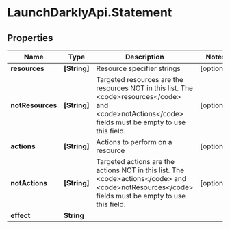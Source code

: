 # LaunchDarklyApi.Statement

## Properties

Name | Type | Description | Notes
------------ | ------------- | ------------- | -------------
**resources** | **[String]** | Resource specifier strings | [optional] 
**notResources** | **[String]** | Targeted resources are the resources NOT in this list. The &lt;code&gt;resources&lt;/code&gt; and &lt;code&gt;notActions&lt;/code&gt; fields must be empty to use this field. | [optional] 
**actions** | **[String]** | Actions to perform on a resource | [optional] 
**notActions** | **[String]** | Targeted actions are the actions NOT in this list. The &lt;code&gt;actions&lt;/code&gt; and &lt;code&gt;notResources&lt;/code&gt; fields must be empty to use this field. | [optional] 
**effect** | **String** |  | 


